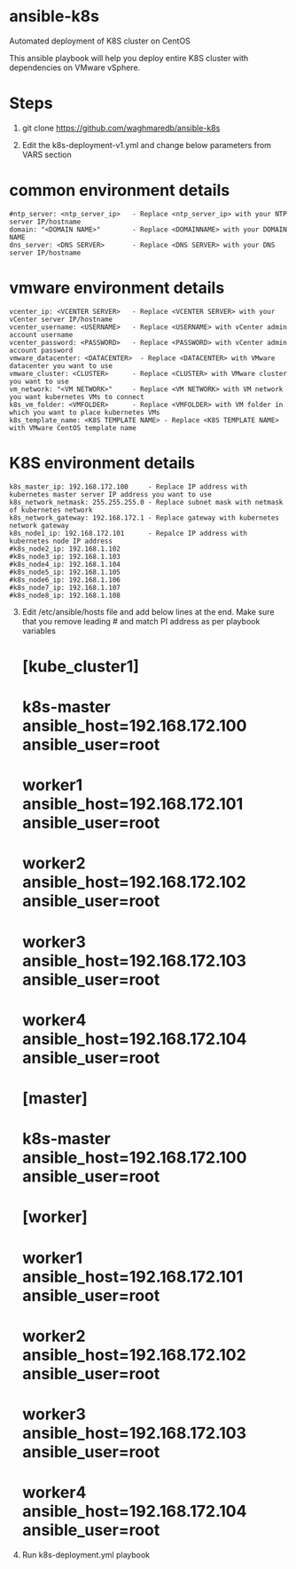 # ansible-k8s

Automated deployment of K8S cluster on CentOS

This ansible playbook will help you deploy entire K8S cluster with dependencies on VMware vSphere.

# Steps 

1. git clone https://github.com/waghmaredb/ansible-k8s

2. Edit the k8s-deployment-v1.yml and change below parameters from VARS section

# common environment details
    #ntp_server: <ntp_server_ip>   - Replace <ntp_server_ip> with your NTP server IP/hostname 
    domain: "<DOMAIN NAME>"        - Replace <DOMAINNAME> with your DOMAIN NAME
    dns_server: <DNS SERVER>       - Replace <DNS SERVER> with your DNS server IP/hostname
# vmware environment details
    vcenter_ip: <VCENTER SERVER>   - Replace <VCENTER SERVER> with your vCenter server IP/hostname
    vcenter_username: <USERNAME>   - Replace <USERNAME> with vCenter admin account username
    vcenter_password: <PASSWORD>   - Replace <PASSWORD> with vCenter admin account password
    vmware_datacenter: <DATACENTER>  - Replace <DATACENTER> with VMware datacenter you want to use 
    vmware_cluster: <CLUSTER>      - Replace <CLUSTER> with VMware cluster you want to use
    vm_network: "<VM NETWORK>"     - Replace <VM NETWORK> with VM network you want kubernetes VMs to connect
    k8s_vm_folder: <VMFOLDER>      - Replace <VMFOLDER> with VM folder in which you want to place kubernetes VMs
    k8s_template_name: <K8S TEMPLATE NAME> - Replace <K8S TEMPLATE NAME> with VMware CentOS template name
# K8S environment details
    k8s_master_ip: 192.168.172.100     - Replace IP address with kubernetes master server IP address you want to use
    k8s_network_netmask: 255.255.255.0 - Replace subnet mask with netmask of kubernetes network
    k8s_network_gateway: 192.168.172.1 - Replace gateway with kubernetes network gateway
    k8s_node1_ip: 192.168.172.101      - Repalce IP address with kubernetes node IP address
    #k8s_node2_ip: 192.168.1.102
    #k8s_node3_ip: 192.168.1.103
    #k8s_node4_ip: 192.168.1.104
    #k8s_node5_ip: 192.168.1.105
    #k8s_node6_ip: 192.168.1.106
    #k8s_node7_ip: 192.168.1.107
    #k8s_node8_ip: 192.168.1.108

3. Edit /etc/ansible/hosts file and add below lines at the end. Make sure that you remove leading # and match PI address as per playbook variables 
    # [kube_cluster1]
    # k8s-master ansible_host=192.168.172.100 ansible_user=root
    # worker1 ansible_host=192.168.172.101 ansible_user=root
    # worker2 ansible_host=192.168.172.102 ansible_user=root
    # worker3 ansible_host=192.168.172.103 ansible_user=root
    # worker4 ansible_host=192.168.172.104 ansible_user=root

    # [master]
    # k8s-master ansible_host=192.168.172.100 ansible_user=root

    # [worker]
    # worker1 ansible_host=192.168.172.101 ansible_user=root
    # worker2 ansible_host=192.168.172.102 ansible_user=root
    # worker3 ansible_host=192.168.172.103 ansible_user=root
    # worker4 ansible_host=192.168.172.104 ansible_user=root

4. Run k8s-deployment.yml playbook



